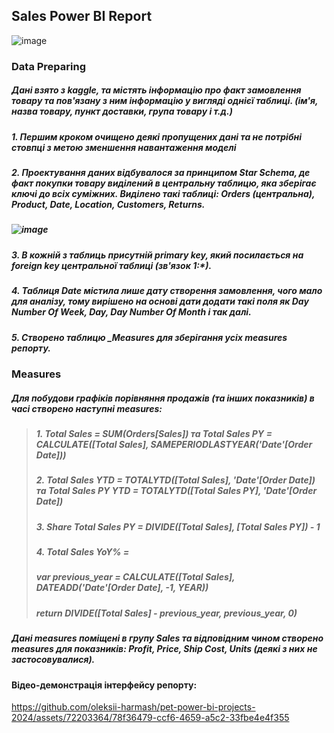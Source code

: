## Sales Power BI Report

![image](https://github.com/oleksii-harmash/pet-power-bi-projects-2024/assets/72203364/c880243f-36ac-473b-8c77-e0e5f078db6b)

### Data Preparing
##### Дані взято з kaggle, та містять інформацію про факт замовлення товару та пов'язану з ним інформацію у вигляді однієї таблиці. (ім'я, назва товару, пункт доставки, група товару і т.д.)

##### 1. Першим кроком очищено деякі пропущених дані та не потрібні стовпці з метою зменшення навантаження моделі
##### 2. **Проектування** даних відбувалося за принципом Star Schema, де факт покупки товару виділений в центральну таблицю, яка зберігає ключі до всіх суміжних. Виділено такі таблиці: Orders (центральна), Product, Date, Location, Customers, Returns.
##### ![image](https://github.com/oleksii-harmash/pet-power-bi-projects-2024/assets/72203364/99727e2d-2498-4fff-871e-e39354715ee7)
##### 3. В кожній з таблиць присутній primary key, який посилається на foreign key центральної таблиці (зв'язок 1:*).
##### 4. Таблиця Date містила лише дату створення замовлення, чого мало для аналізу, тому вирішено на основі дати додати такі поля як Day Number Of Week, Day, Day Number Of Month і так далі.
##### 5. Створено таблицю _Measures для зберігання усіх measures репорту.

### Measures
##### Для побудови графіків порівняння продажів (та інших показників) в часі створено наступні measures:
>##### 1. Total Sales = SUM(Orders[Sales]) та Total Sales PY = CALCULATE([Total Sales], SAMEPERIODLASTYEAR('Date'[Order Date]))
>##### 2. Total Sales YTD = TOTALYTD([Total Sales], 'Date'[Order Date]) та Total Sales PY YTD = TOTALYTD([Total Sales PY], 'Date'[Order Date])
>##### 3. Share Total Sales PY = DIVIDE([Total Sales], [Total Sales PY]) - 1
>##### 4. Total Sales YoY% =
>   ##### var previous_year = CALCULATE([Total Sales], DATEADD('Date'[Order Date], -1, YEAR))
>   ##### return DIVIDE([Total Sales] - previous_year, previous_year, 0)
##### Дані measures поміщені в групу Sales та відповідним чином створено measures для показників: Profit, Price, Ship Cost, Units (деякі з них не застосовувалися).
 


#### Відео-демонстрація інтерфейсу репорту:

https://github.com/oleksii-harmash/pet-power-bi-projects-2024/assets/72203364/78f36479-ccf6-4659-a5c2-33fbe4e4f355







